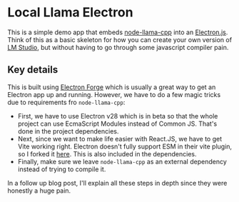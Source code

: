 # Local Llama Electron

This is a simple demo app that embeds
[node-llama-cpp](https://withcatai.github.io/node-llama-cpp/) into an
[Electron.js](https://www.electronjs.org/).  Think of this as a basic skeleton
for how you can create your own version of [LM Studio](https://lmstudio.ai/),
but without having to go through some javascript compiler pain.

## Key details

This is built using [Electron Forge](https://www.electronforge.io/) which is
usually a great way to get an Electron app up and running.  However, we have to
do a few magic tricks due to requirements fro `node-llama-cpp`:
* First, we have to use Electron v28 which is in beta so that the whole project
  can use EcmaScript Modules instead of Common JS.  That's done in the project
dependencies.
* Next, since we want to make life easier with React.JS, we have to get Vite
  working right.  Electron doesn't fully support ESM in their vite plugin, so I
forked it
[here](https://github.com/fozziethebeat/electron-forge-plugin-vite-esm).  This
is also included in the dependencies.
* Finally, make sure we leave `node-llama-cpp` as an external dependency
  instead of trying to compile it.

In a follow up blog post, I'll explain all these steps in depth since they were
honestly a huge pain.
